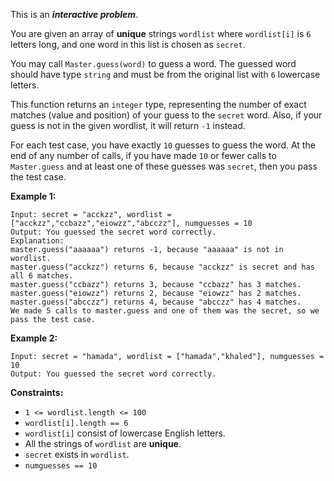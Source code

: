 This is an **_interactive problem_**.

You are given an array of **unique** strings `wordlist` where `wordlist[i]` is
`6` letters long, and one word in this list is chosen as `secret`.

You may call `Master.guess(word)` to guess a word. The guessed word should
have type `string` and must be from the original list with `6` lowercase
letters.

This function returns an `integer` type, representing the number of exact
matches (value and position) of your guess to the `secret` word. Also, if your
guess is not in the given wordlist, it will return `-1` instead.

For each test case, you have exactly `10` guesses to guess the word. At the
end of any number of calls, if you have made `10` or fewer calls to
`Master.guess` and at least one of these guesses was `secret`, then you pass
the test case.



**Example 1:**

    
    
    Input: secret = "acckzz", wordlist = ["acckzz","ccbazz","eiowzz","abcczz"], numguesses = 10
    Output: You guessed the secret word correctly.
    Explanation:
    master.guess("aaaaaa") returns -1, because "aaaaaa" is not in wordlist.
    master.guess("acckzz") returns 6, because "acckzz" is secret and has all 6 matches.
    master.guess("ccbazz") returns 3, because "ccbazz" has 3 matches.
    master.guess("eiowzz") returns 2, because "eiowzz" has 2 matches.
    master.guess("abcczz") returns 4, because "abcczz" has 4 matches.
    We made 5 calls to master.guess and one of them was the secret, so we pass the test case.
    

**Example 2:**

    
    
    Input: secret = "hamada", wordlist = ["hamada","khaled"], numguesses = 10
    Output: You guessed the secret word correctly.
    



**Constraints:**

  * `1 <= wordlist.length <= 100`
  * `wordlist[i].length == 6`
  * `wordlist[i]` consist of lowercase English letters.
  * All the strings of `wordlist` are **unique**.
  * `secret` exists in `wordlist`.
  * `numguesses == 10`

